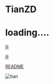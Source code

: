 # TianZD

# loading….

<a href = "./_navbar.md" alt='jlj'>jlj</a>

[jlj ](_navbar.md)

[README](README.md)

![tian]()

